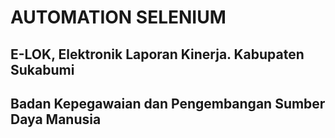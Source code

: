 # AUTOMATION SELENIUM
## E-LOK, Elektronik Laporan Kinerja. Kabupaten Sukabumi
## Badan Kepegawaian dan Pengembangan Sumber Daya Manusia
